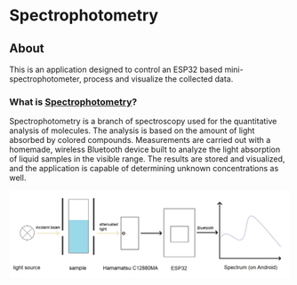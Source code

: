 # Spectrophotometry

## About
This is an application designed to control an ESP32 based mini-spectrophotometer, process and visualize the
collected data.

### What is [Spectrophotometry](https://en.wikipedia.org/wiki/Spectrophotometry)?
Spectrophotometry is a branch of spectroscopy used for the quantitative analysis of molecules.
The analysis is based on the amount of light absorbed by colored compounds.
Measurements are carried out with a homemade, wireless Bluetooth device built to analyze the
light absorption of liquid samples in the visible range.
The results are stored and visualized, and the application is capable of determining unknown concentrations 
as well.

![device](doc/device.jpg)
